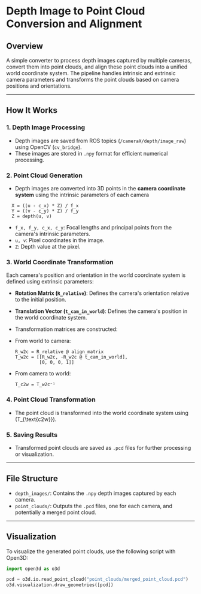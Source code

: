 # Depth Image to Point Cloud Conversion and Alignment

## Overview

A simple converter to process depth images captured by multiple cameras, convert them into point clouds, and align these point clouds into a unified world coordinate system. The pipeline handles intrinsic and extrinsic camera parameters and transforms the point clouds based on camera positions and orientations.

---

## How It Works

### 1. Depth Image Processing
- Depth images are saved from ROS topics (`/cameraX/depth/image_raw`) using OpenCV (`cv_bridge`).
- These images are stored in `.npy` format for efficient numerical processing.

### 2. Point Cloud Generation
- Depth images are converted into 3D points in the **camera coordinate system** using the intrinsic parameters of each camera
```
  X = ((u - c_x) * Z) / f_x
  Y = ((v - c_y) * Z) / f_y
  Z = depth(u, v)
  ```
- `f_x, f_y, c_x, c_y`: Focal lengths and principal points from the camera's intrinsic parameters.
- `u, v`: Pixel coordinates in the image.
- `Z`: Depth value at the pixel.
### 3. World Coordinate Transformation
Each camera's position and orientation in the world coordinate system is defined using extrinsic parameters:

- **Rotation Matrix (`R_relative`)**: Defines the camera's orientation relative to the initial position.
- **Translation Vector (`t_cam_in_world`)**: Defines the camera's position in the world coordinate system.

- Transformation matrices are constructed:
- From world to camera:
  ```
  R_w2c = R_relative @ align_matrix
  T_w2c = [[R_w2c, -R_w2c @ t_cam_in_world],
           [0, 0, 0, 1]]
  ```
- From camera to world:
  ```
  T_c2w = T_w2c⁻¹
  ```

### 4. Point Cloud Transformation
- The point cloud is transformed into the world coordinate system using \(T_{\text{c2w}}\).

### 5. Saving Results
- Transformed point clouds are saved as `.pcd` files for further processing or visualization.

---

## File Structure

- `depth_images/`: Contains the `.npy` depth images captured by each camera.
- `point_clouds/`: Outputs the `.pcd` files, one for each camera, and potentially a merged point cloud.

---
 
## Visualization

To visualize the generated point clouds, use the following script with Open3D:
```python
import open3d as o3d

pcd = o3d.io.read_point_cloud("point_clouds/merged_point_cloud.pcd")
o3d.visualization.draw_geometries([pcd])

